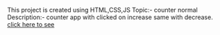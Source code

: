 This project is created using HTML,CSS,JS
Topic:- counter normal
Description:- counter app with clicked on increase same with decrease. 
[click here to see](https://tigerbhai16.github.io/HTML-CSS-JS/counter%20normal/index.html) 

